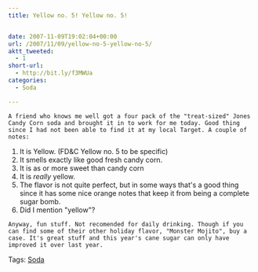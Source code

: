 ```yaml
---
title: Yellow no. 5! Yellow no. 5!


date: 2007-11-09T19:02:04+00:00
url: /2007/11/09/yellow-no-5-yellow-no-5/
aktt_tweeted:
  - 1
short-url:
  - http://bit.ly/f3MWUa
categories:
  - Soda

---
```

<div class='microid-mailto+http:sha1:ef02694de3e6e7ee0927dc9bdb20370dbb15a296'>
  
    A friend who knows me well got a four pack of the "treat-sized" Jones Candy Corn soda and brought it in to work for me today. Good thing since I had not been able to find it at my local Target. A couple of notes:
  
  
  <ol>
    <li>
      It is Yellow. (FD&C Yellow no. 5 to be specific)
    </li>
    <li>
      It smells exactly like good fresh candy corn.
    </li>
    <li>
      It is as or more sweet than candy corn
    </li>
    <li>
      It is <em>really</em> yellow.
    </li>
    <li>
      The flavor is not quite perfect, but in some ways that's a good thing since it has some nice orange notes that keep it from being a complete sugar bomb.
    </li>
    <li>
      Did I mention "yellow"?
    </li>
  </ol>
  
  
    Anyway, fun stuff. Not recomended for daily drinking. Though if you can find some of their other holiday flavor, "Monster Mojito", buy a case. It's great stuff and this year's cane sugar can only have improved it over last year.
  
</div>

<div class="st-post-tags">
  Tags: <a href="http://www.cavort.org/tag/soda/" title="Soda" rel="tag">Soda</a><br />
</div>